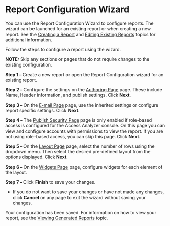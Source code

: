 # Report Configuration Wizard

You can use the Report Configuration Wizard to configure reports. The wizard can be launched for an
existing report or when creating a new report. See the [Creating a Report](/docs/accessanalyzer/12.0/reporting/create.md) and
[Editing Existing Reports](/docs/accessanalyzer/12.0/reporting/edit.md) topics for additional information.

Follow the steps to configure a report using the wizard.

**NOTE:** Skip any sections or pages that do not require changes to the existing configuration.

**Step 1 –** Create a new report or open the Report Configuration wizard for an existing report.

**Step 2 –** Configure the settings on the [Authoring Page](/docs/accessanalyzer/12.0/reporting/wizard/authoring.md) page. These include Name,
Header information, and publish settings. Click **Next**.

**Step 3 –** On the [E-mail Page](/docs/accessanalyzer/12.0/reporting/wizard/email.md) page, use the inherited settings or configure report
specific settings. Click **Next**.

**Step 4 –** The [Publish Security Page](/docs/accessanalyzer/12.0/reporting/wizard/publish-security.md) page is only enabled if role-based
access is configured for the Access Analyzer console. On this page you can view and configure
accounts with permissions to view the report. If you are not using role-based access, you can skip
this page. Click **Next**.

**Step 5 –** On the [Layout Page](/docs/accessanalyzer/12.0/reporting/wizard/layout.md) page, select the number of rows using the dropdown
menu. Then select the desired pre-defined layout from the options displayed. Click **Next**.

**Step 6 –** On the [Widgets Page](/docs/accessanalyzer/12.0/reporting/wizard/widgets.md) page, configure widgets for each element of the
layout.

**Step 7 –** Click **Finish** to save your changes.

- If you do not want to save your changes or have not made any changes, click **Cancel** on any page
  to exit the wizard without saving your changes.

Your configuration has been saved. For information on how to view your report, see the
[Viewing Generated Reports](/docs/accessanalyzer/12.0/reporting/view.md) topic.

